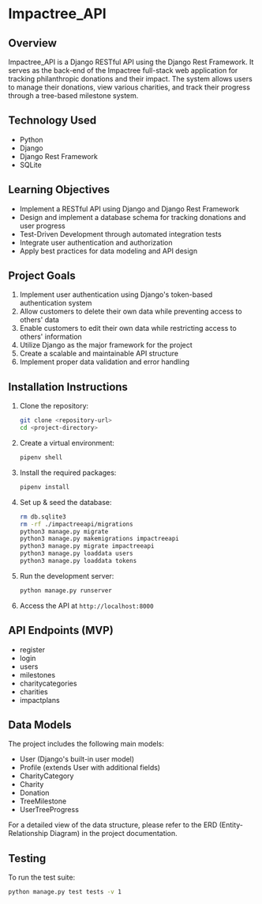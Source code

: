 # Impactree_API

## Overview

Impactree_API is a Django RESTful API using the Django Rest Framework. It serves as the back-end of the Impactree full-stack web application for tracking philanthropic donations and their impact. The system allows users to manage their donations, view various charities, and track their progress through a tree-based milestone system.

## Technology Used

- Python
- Django
- Django Rest Framework
- SQLite

## Learning Objectives

- Implement a RESTful API using Django and Django Rest Framework
- Design and implement a database schema for tracking donations and user progress
- Test-Driven Development through automated integration tests
- Integrate user authentication and authorization
- Apply best practices for data modeling and API design

## Project Goals

1. Implement user authentication using Django's token-based authentication system
2. Allow customers to delete their own data while preventing access to others' data
3. Enable customers to edit their own data while restricting access to others' information
4. Utilize Django as the major framework for the project
5. Create a scalable and maintainable API structure
6. Implement proper data validation and error handling

## Installation Instructions

1. Clone the repository:
    ```sh
   git clone <repository-url>
   cd <project-directory>

2. Create a virtual environment:
    ```sh
    pipenv shell

3. Install the required packages:
    ```sh
   pipenv install

4. Set up & seed the database:
    ```sh
   rm db.sqlite3
    rm -rf ./impactreeapi/migrations
    python3 manage.py migrate
    python3 manage.py makemigrations impactreeapi
    python3 manage.py migrate impactreeapi
    python3 manage.py loaddata users
    python3 manage.py loaddata tokens

6. Run the development server:
    ```sh
   python manage.py runserver

7. Access the API at `http://localhost:8000`

## API Endpoints (MVP)
- register
- login
- users
- milestones
- charitycategories
- charities
- impactplans

## Data Models

The project includes the following main models:

- User (Django's built-in user model)
- Profile (extends User with additional fields)
- CharityCategory
- Charity
- Donation
- TreeMilestone
- UserTreeProgress

For a detailed view of the data structure, please refer to the ERD (Entity-Relationship Diagram) in the project documentation.

## Testing

To run the test suite:

```sh
python manage.py test tests -v 1